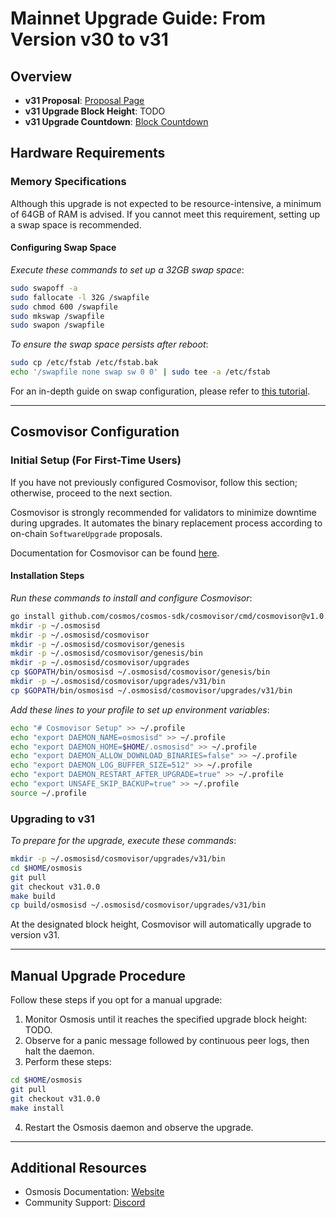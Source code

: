# Mainnet Upgrade Guide: From Version v30 to v31

## Overview

- **v31 Proposal**: [Proposal Page](https://www.mintscan.io/osmosis/proposals/TODO)
- **v31 Upgrade Block Height**: TODO
- **v31 Upgrade Countdown**: [Block Countdown](https://www.mintscan.io/osmosis/blocks/TODO)

## Hardware Requirements

### Memory Specifications

Although this upgrade is not expected to be resource-intensive, a minimum of 64GB of RAM is advised. If you cannot meet this requirement, setting up a swap space is recommended.

#### Configuring Swap Space

_Execute these commands to set up a 32GB swap space_:

```sh
sudo swapoff -a
sudo fallocate -l 32G /swapfile
sudo chmod 600 /swapfile
sudo mkswap /swapfile
sudo swapon /swapfile
```

_To ensure the swap space persists after reboot_:

```sh
sudo cp /etc/fstab /etc/fstab.bak
echo '/swapfile none swap sw 0 0' | sudo tee -a /etc/fstab
```

For an in-depth guide on swap configuration, please refer to [this tutorial](https://www.digitalocean.com/community/tutorials/how-to-add-swap-space-on-ubuntu-20-04).

---

## Cosmovisor Configuration

### Initial Setup (For First-Time Users)

If you have not previously configured Cosmovisor, follow this section; otherwise, proceed to the next section.

Cosmovisor is strongly recommended for validators to minimize downtime during upgrades. It automates the binary replacement process according to on-chain `SoftwareUpgrade` proposals.

Documentation for Cosmovisor can be found [here](https://docs.cosmos.network/main/tooling/cosmovisor).

#### Installation Steps

_Run these commands to install and configure Cosmovisor_:

```sh
go install github.com/cosmos/cosmos-sdk/cosmovisor/cmd/cosmovisor@v1.0.0
mkdir -p ~/.osmosisd
mkdir -p ~/.osmosisd/cosmovisor
mkdir -p ~/.osmosisd/cosmovisor/genesis
mkdir -p ~/.osmosisd/cosmovisor/genesis/bin
mkdir -p ~/.osmosisd/cosmovisor/upgrades
cp $GOPATH/bin/osmosisd ~/.osmosisd/cosmovisor/genesis/bin
mkdir -p ~/.osmosisd/cosmovisor/upgrades/v31/bin
cp $GOPATH/bin/osmosisd ~/.osmosisd/cosmovisor/upgrades/v31/bin
```

_Add these lines to your profile to set up environment variables_:

```sh
echo "# Cosmovisor Setup" >> ~/.profile
echo "export DAEMON_NAME=osmosisd" >> ~/.profile
echo "export DAEMON_HOME=$HOME/.osmosisd" >> ~/.profile
echo "export DAEMON_ALLOW_DOWNLOAD_BINARIES=false" >> ~/.profile
echo "export DAEMON_LOG_BUFFER_SIZE=512" >> ~/.profile
echo "export DAEMON_RESTART_AFTER_UPGRADE=true" >> ~/.profile
echo "export UNSAFE_SKIP_BACKUP=true" >> ~/.profile
source ~/.profile
```

### Upgrading to v31

_To prepare for the upgrade, execute these commands_:

```sh
mkdir -p ~/.osmosisd/cosmovisor/upgrades/v31/bin
cd $HOME/osmosis
git pull
git checkout v31.0.0
make build
cp build/osmosisd ~/.osmosisd/cosmovisor/upgrades/v31/bin
```

At the designated block height, Cosmovisor will automatically upgrade to version v31.

---

## Manual Upgrade Procedure

Follow these steps if you opt for a manual upgrade:

1. Monitor Osmosis until it reaches the specified upgrade block height: TODO.
2. Observe for a panic message followed by continuous peer logs, then halt the daemon.
3. Perform these steps:

```sh
cd $HOME/osmosis
git pull
git checkout v31.0.0
make install
```

4. Restart the Osmosis daemon and observe the upgrade.

---

## Additional Resources

- Osmosis Documentation: [Website](https://docs.osmosis.zone)
- Community Support: [Discord](https://discord.com/invite/osmosis)

